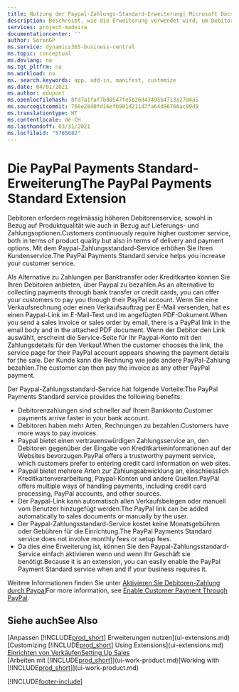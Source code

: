 ```yaml
---
title: Nutzung der Paypal-Zahlungs-Standard-Erweiterung| Microsoft Docs
description: Beschreibt, wie die Erweiterung verwendet wird, um Debitoren zu aktivieren, um Zahlungen mit Paypal zu leisten.
services: project-madeira
documentationcenter: ''
author: SorenGP
ms.service: dynamics365-business-central
ms.topic: conceptual
ms.devlang: na
ms.tgt_pltfrm: na
ms.workload: na
ms. search.keywords: app, add-in, manifest, customize
ms.date: 04/01/2021
ms.author: edupont
ms.openlocfilehash: 8fd7a1faf7b80547fe5b26d43495b4713a27d4a5
ms.sourcegitcommit: 766e2840fd16efb901d211d7fa64d96766ac99d9
ms.translationtype: HT
ms.contentlocale: de-CH
ms.lasthandoff: 03/31/2021
ms.locfileid: "5785082"
---
```

# <a name="the-paypal-payments-standard-extension"></a><span data-ttu-id="31e21-103">Die PayPal Payments Standard-Erweiterung</span><span class="sxs-lookup"><span data-stu-id="31e21-103">The PayPal Payments Standard Extension</span></span>
<span data-ttu-id="31e21-104">Debitoren erfordern regelmässig höheren Debitorenservice, sowohl in Bezug auf Produktqualität wie auch in Bezug auf Lieferungs- und Zahlungsoptionen.</span><span class="sxs-lookup"><span data-stu-id="31e21-104">Customers continuously require higher customer service, both in terms of product quality but also in terms of delivery and payment options.</span></span> <span data-ttu-id="31e21-105">Mit dem Paypal-Zahlungsstandard-Service erhöhen Sie Ihren Kundenservice.</span><span class="sxs-lookup"><span data-stu-id="31e21-105">The PayPal Payments Standard service helps you increase your customer service.</span></span>

<span data-ttu-id="31e21-106">Als Alternative zu Zahlungen per Banktransfer oder Kreditkarten können Sie Ihren Debitoren anbieten, über Paypal zu bezahlen.</span><span class="sxs-lookup"><span data-stu-id="31e21-106">As an alternative to collecting payments through bank transfer or credit cards, you can offer your customers to pay you through their PayPal account.</span></span> <span data-ttu-id="31e21-107">Wenn Sie eine Verkaufsrechnung oder einen Verkaufsauftrag per E-Mail versenden, hat es einen Paypal-Link im E-Mail-Text und im angefügten PDF-Dokument.</span><span class="sxs-lookup"><span data-stu-id="31e21-107">When you send a sales invoice or sales order by email, there is a PayPal link in the email body and in the attached PDF document.</span></span> <span data-ttu-id="31e21-108">Wenn der Debitor den Link auswählt, erscheint die Service-Seite für Ihr Paypal-Konto mit den Zahlungsdetails für den Verkauf.</span><span class="sxs-lookup"><span data-stu-id="31e21-108">When the customer chooses the link, the service page for their PayPal account appears showing the payment details for the sale.</span></span> <span data-ttu-id="31e21-109">Der Kunde kann die Rechnung wie jede andere PayPal-Zahlung bezahlen.</span><span class="sxs-lookup"><span data-stu-id="31e21-109">The customer can then pay the invoice as any other PayPal payment.</span></span>

<span data-ttu-id="31e21-110">Der Paypal-Zahlungsstandard-Service hat folgende Vorteile:</span><span class="sxs-lookup"><span data-stu-id="31e21-110">The PayPal Payments Standard service provides the following benefits:</span></span>

* <span data-ttu-id="31e21-111">Debitorenzahlungen sind schneller auf Ihrem Bankkonto.</span><span class="sxs-lookup"><span data-stu-id="31e21-111">Customer payments arrive faster in your bank account.</span></span>
* <span data-ttu-id="31e21-112">Debitoren haben mehr Arten, Rechnungen zu bezahlen.</span><span class="sxs-lookup"><span data-stu-id="31e21-112">Customers have more ways to pay invoices.</span></span>
* <span data-ttu-id="31e21-113">Paypal bietet einen vertrauenswürdigen Zahlungsservice an, den Debitoren gegenüber der Eingabe von Kreditkarteninformationen auf der Websites bevorzugen.</span><span class="sxs-lookup"><span data-stu-id="31e21-113">PayPal offers a trustworthy payment service, which customers prefer to entering credit card information on web sites.</span></span>
* <span data-ttu-id="31e21-114">Paypal bietet mehrere Arten zur Zahlungsabwicklung an, einschliesslich Kreditkartenverarbeitung, Paypal-Konten und andere Quellen.</span><span class="sxs-lookup"><span data-stu-id="31e21-114">PayPal offers multiple ways of handling payments, including credit card processing, PayPal accounts, and other sources.</span></span>
* <span data-ttu-id="31e21-115">Der Paypal-Link kann automatisch allen Verkaufsbelegen oder manuell vom Benutzer hinzugefügt werden.</span><span class="sxs-lookup"><span data-stu-id="31e21-115">The PayPal link can be added automatically to sales documents or manually by the user.</span></span>
* <span data-ttu-id="31e21-116">Der Paypal-Zahlungsstandard-Service kostet keine Monatsgebühren oder Gebühren für die Einrichtung.</span><span class="sxs-lookup"><span data-stu-id="31e21-116">The PayPal Payments Standard service does not involve monthly fees or setup fees.</span></span>
* <span data-ttu-id="31e21-117">Da dies eine Erweiterung ist, können Sie den Paypal-Zahlungsstandard-Service einfach aktivieren wenn und wenn Ihr Geschäft sie benötigt.</span><span class="sxs-lookup"><span data-stu-id="31e21-117">Because it is an extension, you can easily enable the PayPal Payment Standard service when and if your business requires it.</span></span>  

<span data-ttu-id="31e21-118">Weitere Informationen finden Sie unter [Aktivieren Sie Debitoren-Zahlung durch Paypal](sales-how-enable-payment-service-extensions.md)</span><span class="sxs-lookup"><span data-stu-id="31e21-118">For more information, see [Enable Customer Payment Through PayPal](sales-how-enable-payment-service-extensions.md).</span></span>

## <a name="see-also"></a><span data-ttu-id="31e21-119">Siehe auch</span><span class="sxs-lookup"><span data-stu-id="31e21-119">See Also</span></span>
<span data-ttu-id="31e21-120">[Anpassen [!INCLUDE[prod_short](includes/prod_short.md)] Erweiterungen nutzen](ui-extensions.md)</span><span class="sxs-lookup"><span data-stu-id="31e21-120">[Customizing [!INCLUDE[prod_short](includes/prod_short.md)] Using Extensions](ui-extensions.md)</span></span>  
[<span data-ttu-id="31e21-121">Einrichten von Verkäufen</span><span class="sxs-lookup"><span data-stu-id="31e21-121">Setting Up Sales</span></span>](sales-setup-sales.md)  
<span data-ttu-id="31e21-122">[Arbeiten mit [!INCLUDE[prod_short](includes/prod_short.md)]](ui-work-product.md)</span><span class="sxs-lookup"><span data-stu-id="31e21-122">[Working with [!INCLUDE[prod_short](includes/prod_short.md)]](ui-work-product.md)</span></span>


[!INCLUDE[footer-include](includes/footer-banner.md)]